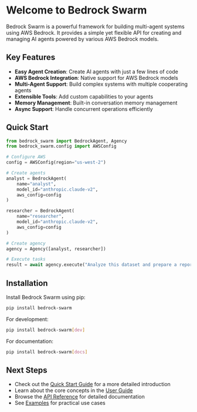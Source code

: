 # Welcome to Bedrock Swarm

Bedrock Swarm is a powerful framework for building multi-agent systems using AWS Bedrock. It provides a simple yet flexible API for creating and managing AI agents powered by various AWS Bedrock models.

## Key Features

- **Easy Agent Creation**: Create AI agents with just a few lines of code
- **AWS Bedrock Integration**: Native support for AWS Bedrock models
- **Multi-Agent Support**: Build complex systems with multiple cooperating agents
- **Extensible Tools**: Add custom capabilities to your agents
- **Memory Management**: Built-in conversation memory management
- **Async Support**: Handle concurrent operations efficiently

## Quick Start

```python
from bedrock_swarm import BedrockAgent, Agency
from bedrock_swarm.config import AWSConfig

# Configure AWS
config = AWSConfig(region="us-west-2")

# Create agents
analyst = BedrockAgent(
    name="analyst",
    model_id="anthropic.claude-v2",
    aws_config=config
)

researcher = BedrockAgent(
    name="researcher",
    model_id="anthropic.claude-v2",
    aws_config=config
)

# Create agency
agency = Agency([analyst, researcher])

# Execute tasks
result = await agency.execute("Analyze this dataset and prepare a report")
```

## Installation

Install Bedrock Swarm using pip:

```bash
pip install bedrock-swarm
```

For development:

```bash
pip install bedrock-swarm[dev]
```

For documentation:

```bash
pip install bedrock-swarm[docs]
```

## Next Steps

- Check out the [Quick Start Guide](getting-started/quickstart.md) for a more detailed introduction
- Learn about the core concepts in the [User Guide](user-guide/core-concepts.md)
- Browse the [API Reference](api/agents.md) for detailed documentation
- See [Examples](examples/basic.md) for practical use cases 